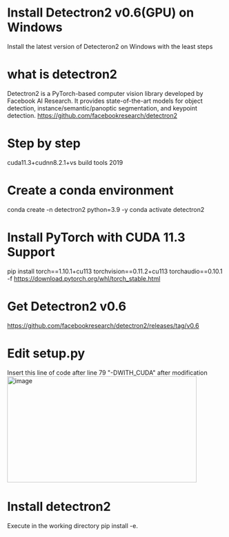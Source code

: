 # Install Detectron2 v0.6(GPU) on Windows
Install the latest version of Detecteron2 on Windows with the least steps

# what is detectron2
Detectron2 is a PyTorch-based computer vision library developed by Facebook AI Research.
It provides state-of-the-art models for object detection, instance/semantic/panoptic segmentation, and keypoint detection.
https://github.com/facebookresearch/detectron2
# Step by step 
cuda11.3+cudnn8.2.1+vs build tools 2019
# Create a conda environment
conda create -n detectron2 python=3.9 -y
conda activate detectron2
# Install PyTorch with CUDA 11.3 Support
pip install torch==1.10.1+cu113 torchvision==0.11.2+cu113 torchaudio==0.10.1 -f https://download.pytorch.org/whl/torch_stable.html
# Get Detectron2 v0.6
https://github.com/facebookresearch/detectron2/releases/tag/v0.6
# Edit setup.py
Insert this line of code after line 79
"-DWITH_CUDA"
after modification
<img width="439" height="246" alt="image" src="https://github.com/user-attachments/assets/5c64f821-c9e3-4cbc-a98a-42decc8eec6e" />
# Install detectron2
Execute in the working directory
pip install -e.

